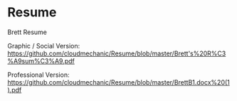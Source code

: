 # Resume
Brett Resume

Graphic / Social Version:  https://github.com/cloudmechanic/Resume/blob/master/Brett's%20R%C3%A9sum%C3%A9.pdf

Professional Version:  https://github.com/cloudmechanic/Resume/blob/master/BrettB1.docx%20(1).pdf
